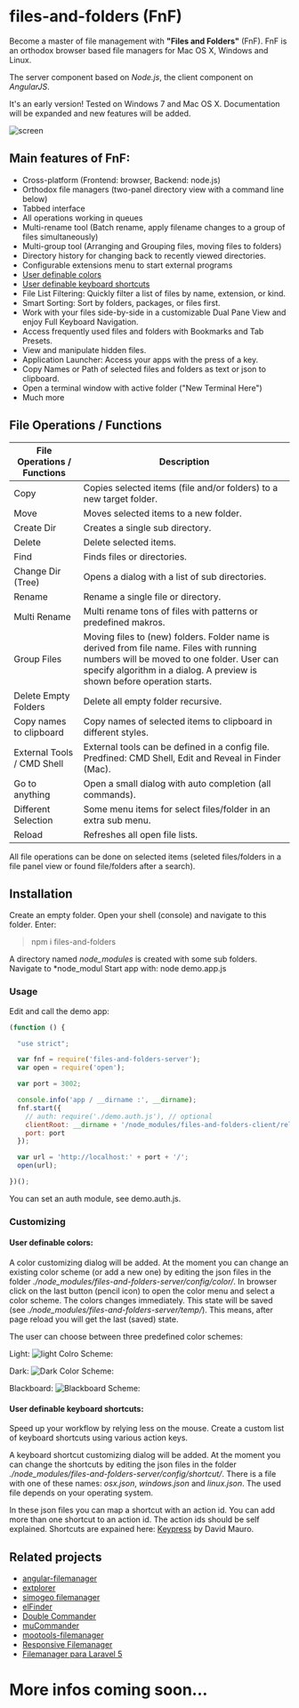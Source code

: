 # files-and-folders (FnF)
Become a master of file management with **"Files and Folders"** (FnF). FnF is an orthodox browser based file managers for Mac OS X, Windows and Linux.

The server component based on *Node.js*, the client component on *AngularJS*. 

It's an early version! Tested on Windows 7 and Mac OS X. Documentation will be expanded and new features will be added.

![screen](https://cloud.githubusercontent.com/assets/11378781/14437724/ed962c40-0022-11e6-963f-523c2225df9b.png)

## Main features of FnF:

* Cross-platform (Frontend: browser, Backend: node.js)
* Orthodox file managers (two-panel directory view with a command line below)
* Tabbed interface
* All operations working in queues
* Multi-rename tool (Batch rename, apply filename changes to a group of files simultaneously)
* Multi-group tool (Arranging and Grouping files, moving files to folders)
* Directory history for changing back to recently viewed directories.
* Configurable extensions menu to start external programs
* [User definable colors](#colors)
* [User definable keyboard shortcuts](#shortcuts)
* File List Filtering: Quickly filter a list of files by name, extension, or kind.
* Smart Sorting: Sort by folders, packages, or files first.
* Work with your files side-by-side in a customizable Dual Pane View and enjoy Full Keyboard Navigation.
* Access frequently used files and folders with Bookmarks and Tab Presets.
* View and manipulate hidden files.
* Application Launcher: Access your apps with the press of a key.
* Copy Names or Path of selected files and folders as text or json to clipboard.
* Open a terminal window with active folder ("New Terminal Here")
* Much more

## File Operations / Functions


File Operations / Functions    | Description
------------------------------ | --------------------------------------------------------------------
Copy                           | Copies selected items (file and/or folders) to a new target folder.
Move                           | Moves selected items to a new folder.
Create Dir                     | Creates a single sub directory.
Delete                         | Delete selected items.
Find                           | Finds files or directories.
Change Dir (Tree)              | Opens a dialog with a list of sub directories.
Rename                         | Rename a single file or directory.
Multi Rename                   | Multi rename tons of files with patterns or predefined makros.
Group Files                    | Moving files to (new) folders. Folder name is derived from file name. Files with running numbers will be moved to one folder. User can specify algorithm in a dialog. A preview is shown before operation starts.  
Delete Empty Folders           | Delete all empty folder recursive.
Copy names to clipboard        | Copy names of selected items to clipboard in different styles.
External Tools / CMD Shell     | External tools can be defined in a config file. Predfined: CMD Shell, Edit and Reveal in Finder (Mac).
Go to anything                 | Open a small dialog with auto completion (all commands).
Different Selection            | Some menu items for select files/folder in an extra sub menu.
Reload                         | Refreshes all open file lists. 
 
All file operations can be done on selected items (seleted files/folders in a file panel view or found file/folders after a search).

## Installation

Create an empty folder. Open your shell (console) and navigate to this folder. Enter:  
> npm i files-and-folders

A directory named *node_modules* is created with some sub folders.
Navigate to *node_modul
Start app with:  node demo.app.js

### Usage

Edit and call the demo app:
```js
(function () {

  "use strict";

  var fnf = require('files-and-folders-server');
  var open = require('open');

  var port = 3002;

  console.info('app / __dirname :', __dirname);
  fnf.start({
    // auth: require('./demo.auth.js'), // optional
    clientRoot: __dirname + '/node_modules/files-and-folders-client/release',
    port: port
  });

  var url = 'http://localhost:' + port + '/';
  open(url);

})();
```
You can set an auth module, see demo.auth.js.

### Customizing



#### User definable colors: <a name="colors"></a>

A color customizing dialog will be added. At the moment you can change an existing color scheme (or add a new one) by editing the json files in the folder *./node_modules/files-and-folders-server/config/color/*.
In browser click on the last button (pencil icon) to open the color menu and select a color scheme. The colors changes immediately. This state will be saved (see *./node_modules/files-and-folders-server/temp/*). This means, after page reload you will get the last (saved) state.

The user can choose between three predefined color schemes:

Light:
![light Colro Scheme:](https://cloud.githubusercontent.com/assets/11378781/14539794/2c4416da-0282-11e6-8637-5d684c519452.png)

Dark:
![Dark Color Scheme:](https://cloud.githubusercontent.com/assets/11378781/14539705/c04be08e-0281-11e6-80ad-587815be3415.png)

Blackboard:
![Blackboard Scheme:](https://cloud.githubusercontent.com/assets/11378781/14539826/4f6d5f0e-0282-11e6-9b22-06ef8ebb369d.png)


#### User definable keyboard shortcuts: <a name="shortcuts"></a>
Speed up your workflow by relying less on the mouse. Create a custom list of keyboard shortcuts using various action keys.

A keyboard shortcut customizing dialog will be added. At the moment you can change the shortcuts by editing the json files in the folder *./node_modules/files-and-folders-server/config/shortcut/*. There is a file with one of these names: *osx.json*, *windows.json* and *linux.json*. The used file depends on your operating system.

In these json files you can map a shortcut with an action id. You can add more than one shortcut to an action id. The action ids should be self explained. Shortcuts are expained here: [Keypress](https://dmauro.github.io/Keypress/) by David Mauro.

## Related projects

* [angular-filemanager](https://github.com/joni2back/angular-filemanager)
* [extplorer](http://extplorer.sourceforge.net/)
* [simogeo filemanager](https://github.com/simogeo/Filemanager)
* [elFinder](https://github.com/Studio-42/elFinder)
* [Double Commander](http://doublecmd.sourceforge.net/)
* [muCommander](http://www.mucommander.com/)
* [mootools-filemanager](https://github.com/cpojer/mootools-filemanager)
* [Responsive Filemanager](https://github.com/trippo/ResponsiveFilemanager)
* [Filemanager para Laravel 5](https://github.com/guillermomartinez/filemanager-laravel)

# More infos coming soon...